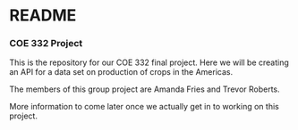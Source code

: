 # README #

### COE 332 Project ###

This is the repository for our COE 332 final project. Here we will be creating an API for a data set on production of crops in the Americas.

The members of this group project are Amanda Fries and Trevor Roberts.

More information to come later once we actually get in to working on this project.